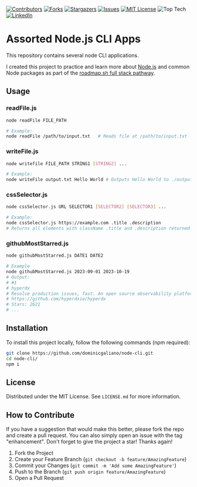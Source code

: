 [![Contributors][contributors-shield]][contributors-url]
[![Forks][forks-shield]][forks-url]
[![Stargazers][stars-shield]][stars-url]
[![Issues][issues-shield]][issues-url]
[![MIT License][license-shield]][license-url]
![Top Tech][tech-shield]
[![LinkedIn][linkedin-shield]][linkedin-url]

# Assorted Node.js CLI Apps

This repository contains several node CLI applications.

I created this project to practice and learn more about [Node.js](https://nodejs.org/en) and common Node packages as part of the [roadmap.sh full stack pathway](https://roadmap.sh/full-stack).

## Usage

### readFile.js

```sh
node readFile FILE_PATH

# Example:
node readFile /path/to/input.txt   # Reads file at /path/to/input.txt
```

### writeFile.js

```sh
node writefile FILE_PATH STRING1 [STRING2] ...

# Example:
node writeFile output.txt Hello World # Outputs Hello World to ./output.txt

```

### cssSelector.js

```sh
node cssSelector.js URL SELECTOR1 [SELECTOR2] [SELECTOR3] ...

# Example:
node cssSelector.js https://example.com .title .description
# Returns all elements with className .title and .description returned by http://example.com
```

### githubMostStarred.js

```sh
node githubMostStarred.js DATE1 DATE2

# Example
node githubMostStarred.js 2023-09-01 2023-10-19
# Output:
# #1
# hyperdx
# Resolve production issues, fast. An open source observability platform unifying session replays, logs, metrics, traces and errors.
# https://github.com/hyperdxio/hyperdx
# Stars: 2621
# ...
```

## Installation

To install this project locally, follow the following commands (npm required):

```sh
git clone https://github.com/dominicgaliano/node-cli.git
cd node-cli/
npm i
```

## License

Distributed under the MIT License. See `LICENSE.md` for more information.

## How to Contribute

If you have a suggestion that would make this better, please fork the repo and create a pull request. You can also simply open an issue with the tag "enhancement".
Don't forget to give the project a star! Thanks again!

1. Fork the Project
2. Create your Feature Branch (`git checkout -b feature/AmazingFeature`)
3. Commit your Changes (`git commit -m 'Add some AmazingFeature'`)
4. Push to the Branch (`git push origin feature/AmazingFeature`)
5. Open a Pull Request

[contributors-shield]: https://img.shields.io/github/contributors/dominicgaliano/node-cli.svg?style=for-the-badge
[contributors-url]: https://github.com/dominicgaliano/node-cli/graphs/contributors
[forks-shield]: https://img.shields.io/github/forks/dominicgaliano/node-cli.svg?style=for-the-badge
[forks-url]: https://github.com/dominicgaliano/node-cli/network/members
[stars-shield]: https://img.shields.io/github/stars/dominicgaliano/node-cli.svg?style=for-the-badge
[stars-url]: https://github.com/dominicgaliano/node-cli/stargazers
[issues-shield]: https://img.shields.io/github/issues/dominicgaliano/node-cli.svg?style=for-the-badge
[issues-url]: https://github.com/dominicgaliano/node-cli/issues
[license-shield]: https://img.shields.io/github/license/dominicgaliano/node-cli.svg?style=for-the-badge
[license-url]: https://github.com/dominicgaliano/node-cli/blob/master/LICENSE.txt
[linkedin-shield]: https://img.shields.io/badge/-LinkedIn-black.svg?style=for-the-badge&logo=linkedin&colorB=555
[linkedin-url]: https://linkedin.com/in/dominic-galiano
[tech-shield]: https://img.shields.io/github/languages/top/dominicgaliano/node-cli.svg?style=for-the-badge
[github-status-shield]: https://img.shields.io/github/actions/workflow/status/dominicgaliano/node-cli/main.yml.svg?style=for-the-badge
